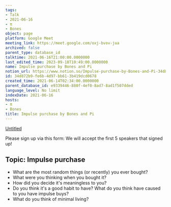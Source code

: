 ```yaml
---
tags:
- Talk
- 2021-06-16
- π
- Bones
object: page
platform: Google Meet
meeting_link: https://meet.google.com/oxj-bvov-jua
archived: false
parent_type: database_id
talktime: 2021-06-16T21:00:00.0000000
last_edited_time: 2023-09-18T10:49:00.0000000
name: Impulse purchase by Bones and Pi
notion_url: https://www.notion.so/Impulse-purchase-by-Bones-and-Pi-34d872b9fe6b4d97bb613b419dcd0678
id: 34d872b9-fe6b-4d97-bb61-3b419dcd0678
created_time: 2021-06-14T02:34:00.0000000
parent_database_id: e9339446-880f-4ef0-8ad7-8ad1f507dded
language_level: No limit
indexDate: 2021-06-16
hosts:
- π
- Bones
title: Impulse purchase by Bones and Pi
---
```


[Untitled](https://www.notion.so/cd877e06ad7149f69157f2c71bad5cca)   

Please sign up via this form:
We will accept the first  5 speakers  that signed up! 


## Topic: Impulse purchase

   - What are the most random things (or recently) you ever bought?
   - What were you thinking when you bought it?
   - How did you decide it's meaningless to you?
   - Do you think it's a good habit to have? What do you think have caused to you have impulse buys?
   - What do you think of minimal living?




